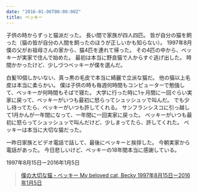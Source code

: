 ```yaml
---
date: "2016-01-06T00:00:00Z"
title: ベッキー
---
```


子供の時からずっと猫派だった。
長い間で家族が四人四匹。
皆が自分の猫を飼った（猫の皆が自分の人間を飼ったのほうが正しいかも知らない）。
1997年8月僕の父がお祖母さんの家から、猫4匹を連れて帰った。
その4匹の中から、ベッキーが実家で住んで始めた。
最初は本当に野良猫で人からすぐ逃げ出した。
時間かかったけど、少しづつベッキーが僕を選んだ。

白髪10個しかいない、真っ黒の毛皮で本当に綺麗で立派な猫だ。
他の猫以上毛皮は本当に柔らかい。
僕は子供の時も毎週何時間もコンピューターで勉強して、ベッキーが何時間もそばで寝た。
大学に行った時に1ヶ月間に一回ぐらい実家に戻って、ベッキーがいつも最初に怒らってシュッシュッで叫んだ。
でも少し待ってたら、ベッキーがいつも許してくれる。
サンフランシスコに引っ越して1月かんが一年間になって、一年間に一回実家に戻った。
ベッキーがいつも最初に怒らってシュッシュッで叫んだけど、少しまってたら、許してくれた。
ベッキーは本当に大切な猫だった。

一昨日家族とビデオ電話で話して、最後にベッキーと挨拶した。
今朝実家から電話があった。
今日悲しいけど、ベッキーの18年間本当に感謝している。

1997年8月15日ー2016年1月5日

<blockquote class="instagram-media" data-instgrm-captioned data-instgrm-version="6">
    <a href="https://www.instagram.com/p/BAM5oDzmcuO/"  target="_blank">僕の大切な猫・ベッキー My beloved cat, Becky 1997年8月15日ー2016年1月5日</a>
</blockquote>
<script async defer src="//platform.instagram.com/en_US/embeds.js"></script>
